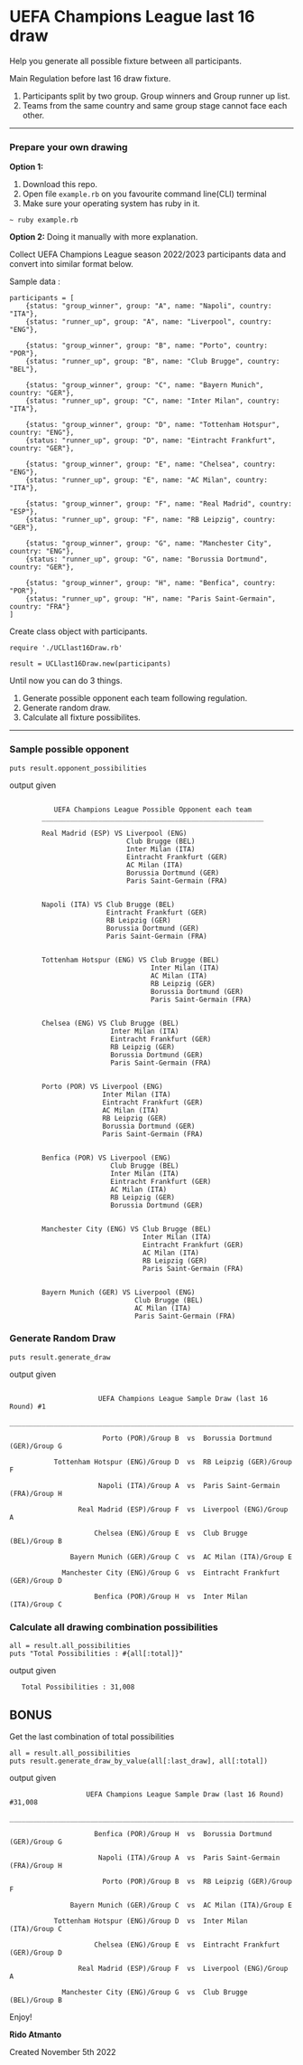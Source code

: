 # UEFA Champions League last 16 draw
Help you generate all possible fixture between all participants.

Main Regulation before last 16 draw fixture.
1. Participants split by two group. Group winners and Group runner up list.
2. Teams from the same country and same group stage cannot face each other.

***

### Prepare your own drawing

**Option 1:**
1. Download this repo.
2. Open file `example.rb` on you favourite command line(CLI) terminal
3. Make sure your operating system has ruby in it.
```
~ ruby example.rb
```

**Option 2:**
Doing it manually with more explanation.

Collect UEFA Champions League season 2022/2023 participants data and convert into similar format below.

Sample data :
```
participants = [
	{status: "group_winner", group: "A", name: "Napoli", country: "ITA"},
	{status: "runner_up", group: "A", name: "Liverpool", country: "ENG"},
	
	{status: "group_winner", group: "B", name: "Porto", country: "POR"},
	{status: "runner_up", group: "B", name: "Club Brugge", country: "BEL"},

	{status: "group_winner", group: "C", name: "Bayern Munich", country: "GER"},
	{status: "runner_up", group: "C", name: "Inter Milan", country: "ITA"},

	{status: "group_winner", group: "D", name: "Tottenham Hotspur", country: "ENG"},
	{status: "runner_up", group: "D", name: "Eintracht Frankfurt", country: "GER"},

	{status: "group_winner", group: "E", name: "Chelsea", country: "ENG"},
	{status: "runner_up", group: "E", name: "AC Milan", country: "ITA"},

	{status: "group_winner", group: "F", name: "Real Madrid", country: "ESP"},
	{status: "runner_up", group: "F", name: "RB Leipzig", country: "GER"},

	{status: "group_winner", group: "G", name: "Manchester City", country: "ENG"},
	{status: "runner_up", group: "G", name: "Borussia Dortmund", country: "GER"},

	{status: "group_winner", group: "H", name: "Benfica", country: "POR"},
	{status: "runner_up", group: "H", name: "Paris Saint-Germain", country: "FRA"}
]
```

Create class object with participants.
```
require './UCLlast16Draw.rb'

result = UCLlast16Draw.new(participants)
```

Until now you can do 3 things.
1. Generate possible opponent each team following regulation.
2. Generate random draw.
3. Calculate all fixture possibilites.

***

### Sample possible opponent

```
puts result.opponent_possibilities
```
output given 
```

           UEFA Champions League Possible Opponent each team
        _______________________________________________________

        Real Madrid (ESP) VS Liverpool (ENG)
                             Club Brugge (BEL)
                             Inter Milan (ITA)
                             Eintracht Frankfurt (GER)
                             AC Milan (ITA)
                             Borussia Dortmund (GER)
                             Paris Saint-Germain (FRA)


        Napoli (ITA) VS Club Brugge (BEL)
                        Eintracht Frankfurt (GER)
                        RB Leipzig (GER)
                        Borussia Dortmund (GER)
                        Paris Saint-Germain (FRA)


        Tottenham Hotspur (ENG) VS Club Brugge (BEL)
                                   Inter Milan (ITA)
                                   AC Milan (ITA)
                                   RB Leipzig (GER)
                                   Borussia Dortmund (GER)
                                   Paris Saint-Germain (FRA)


        Chelsea (ENG) VS Club Brugge (BEL)
                         Inter Milan (ITA)
                         Eintracht Frankfurt (GER)
                         RB Leipzig (GER)
                         Borussia Dortmund (GER)
                         Paris Saint-Germain (FRA)


        Porto (POR) VS Liverpool (ENG)
                       Inter Milan (ITA)
                       Eintracht Frankfurt (GER)
                       AC Milan (ITA)
                       RB Leipzig (GER)
                       Borussia Dortmund (GER)
                       Paris Saint-Germain (FRA)


        Benfica (POR) VS Liverpool (ENG)
                         Club Brugge (BEL)
                         Inter Milan (ITA)
                         Eintracht Frankfurt (GER)
                         AC Milan (ITA)
                         RB Leipzig (GER)
                         Borussia Dortmund (GER)


        Manchester City (ENG) VS Club Brugge (BEL)
                                 Inter Milan (ITA)
                                 Eintracht Frankfurt (GER)
                                 AC Milan (ITA)
                                 RB Leipzig (GER)
                                 Paris Saint-Germain (FRA)


        Bayern Munich (GER) VS Liverpool (ENG)
                               Club Brugge (BEL)
                               AC Milan (ITA)
                               Paris Saint-Germain (FRA)
```

### Generate Random Draw

```
puts result.generate_draw
```
output given 
```

                      UEFA Champions League Sample Draw (last 16 Round) #1
        ________________________________________________________________________________

                       Porto (POR)/Group B  vs  Borussia Dortmund (GER)/Group G

           Tottenham Hotspur (ENG)/Group D  vs  RB Leipzig (GER)/Group F

                      Napoli (ITA)/Group A  vs  Paris Saint-Germain (FRA)/Group H

                 Real Madrid (ESP)/Group F  vs  Liverpool (ENG)/Group A

                     Chelsea (ENG)/Group E  vs  Club Brugge (BEL)/Group B

               Bayern Munich (GER)/Group C  vs  AC Milan (ITA)/Group E

             Manchester City (ENG)/Group G  vs  Eintracht Frankfurt (GER)/Group D

                     Benfica (POR)/Group H  vs  Inter Milan (ITA)/Group C
```

### Calculate all drawing combination possibilities

```
all = result.all_possibilities
puts "Total Possibilities : #{all[:total]}"
```
output given 
```
   Total Possibilities : 31,008
```

## BONUS

Get the last combination of total possibilities
```
all = result.all_possibilities
puts result.generate_draw_by_value(all[:last_draw], all[:total])
```
output given 
```
                   UEFA Champions League Sample Draw (last 16 Round) #31,008
        ________________________________________________________________________________

                     Benfica (POR)/Group H  vs  Borussia Dortmund (GER)/Group G

                      Napoli (ITA)/Group A  vs  Paris Saint-Germain (FRA)/Group H

                       Porto (POR)/Group B  vs  RB Leipzig (GER)/Group F

               Bayern Munich (GER)/Group C  vs  AC Milan (ITA)/Group E

           Tottenham Hotspur (ENG)/Group D  vs  Inter Milan (ITA)/Group C

                     Chelsea (ENG)/Group E  vs  Eintracht Frankfurt (GER)/Group D

                 Real Madrid (ESP)/Group F  vs  Liverpool (ENG)/Group A

             Manchester City (ENG)/Group G  vs  Club Brugge (BEL)/Group B
``` 

Enjoy!

**Rido Atmanto**

Created November 5th 2022
